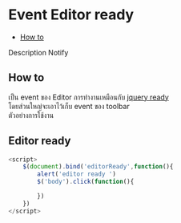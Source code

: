 # Event Editor ready
  - [How to](#how-to) 


Description Notify

<a name="how-to"></a>
## How to
เป็น event ของ Editor การทำงานเหมือนกับ [jquery ready](https://api.jquery.com/ready/)
<br>
โดยส่วนใหญ่จะเอาไว้เก็บ event ของ toolbar 
<br>
ตัวอย่างการใช้งาน
## Editor ready
```js
<script>
	$(document).bind('editorReady',function(){
        alert('editor ready ')
        $('body').click(function(){

        })
    })
</script>
```



